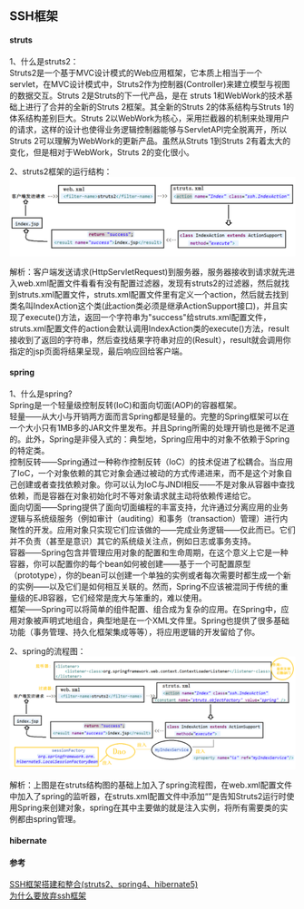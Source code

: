 ## SSH框架


#### struts
1、什么是struts2：  
Struts2是一个基于MVC设计模式的Web应用框架，它本质上相当于一个servlet，在MVC设计模式中，Struts2作为控制器(Controller)来建立模型与视图的数据交互。Struts 2是Struts的下一代产品，是在 struts 1和WebWork的技术基础上进行了合并的全新的Struts 2框架。其全新的Struts 2的体系结构与Struts 1的体系结构差别巨大。Struts 2以WebWork为核心，采用拦截器的机制来处理用户的请求，这样的设计也使得业务逻辑控制器能够与ServletAPI完全脱离开，所以Struts 2可以理解为WebWork的更新产品。虽然从Struts 1到Struts 2有着太大的变化，但是相对于WebWork，Struts 2的变化很小。  

2、struts2框架的运行结构：  
![struts2框架的运行结构](../images/Java/SSH/struts2框架的运行结构.png "struts2框架的运行结构")

解析：客户端发送请求(HttpServletRequest)到服务器，服务器接收到请求就先进入web.xml配置文件看看有没有配置过滤器，发现有struts2的过滤器，然后就找到struts.xml配置文件，struts.xml配置文件里有定义一个action，然后就去找到类名叫IndexAction这个类(此action类必须是继承ActionSupport接口)，并且实现了execute()方法，返回一个字符串为"success"给struts.xml配置文件，struts.xml配置文件的action会默认调用IndexAction类的execute()方法，result接收到了返回的字符串，然后查找结果字符串对应的(Result），result就会调用你指定的jsp页面将结果呈现，最后响应回给客户端。  

#### spring
1、什么是spring?  
Spring是一个轻量级控制反转(IoC)和面向切面(AOP)的容器框架。    
轻量——从大小与开销两方面而言Spring都是轻量的。完整的Spring框架可以在一个大小只有1MB多的JAR文件里发布。并且Spring所需的处理开销也是微不足道的。此外，Spring是非侵入式的：典型地，Spring应用中的对象不依赖于Spring的特定类。   
控制反转——Spring通过一种称作控制反转（IoC）的技术促进了松耦合。当应用了IoC，一个对象依赖的其它对象会通过被动的方式传递进来，而不是这个对象自己创建或者查找依赖对象。你可以认为IoC与JNDI相反——不是对象从容器中查找依赖，而是容器在对象初始化时不等对象请求就主动将依赖传递给它。  
面向切面——Spring提供了面向切面编程的丰富支持，允许通过分离应用的业务逻辑与系统级服务（例如审计（auditing）和事务（transaction）管理）进行内聚性的开发。应用对象只实现它们应该做的——完成业务逻辑——仅此而已。它们并不负责（甚至是意识）其它的系统级关注点，例如日志或事务支持。    
容器——Spring包含并管理应用对象的配置和生命周期，在这个意义上它是一种容器，你可以配置你的每个bean如何被创建——基于一个可配置原型（prototype），你的bean可以创建一个单独的实例或者每次需要时都生成一个新的实例——以及它们是如何相互关联的。然而，Spring不应该被混同于传统的重量级的EJB容器，它们经常是庞大与笨重的，难以使用。  
框架——Spring可以将简单的组件配置、组合成为复杂的应用。在Spring中，应用对象被声明式地组合，典型地是在一个XML文件里。Spring也提供了很多基础功能（事务管理、持久化框架集成等等），将应用逻辑的开发留给了你。  

2、spring的流程图：  
![spring的流程图](../images/Java/SSH/spring的流程图.png "spring的流程图") 

解析：上图是在struts结构图的基础上加入了spring流程图，在web.xml配置文件中加入了spring的监听器，在struts.xml配置文件中添加“<constant name="struts.objectFactory" value="spring" />”是告知Struts2运行时使用Spring来创建对象，spring在其中主要做的就是注入实例，将所有需要类的实例都由spring管理。  

#### hibernate


#### 参考
[SSH框架搭建和整合(struts2、spring4、hibernate5)](https://www.cnblogs.com/laibin/p/5847111.html)  
[为什么要放弃ssh框架](https://www.cnblogs.com/hackxiyu/p/6849085.html)     



